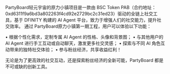 PartyBoard轻元宇宙的原力小镇项目是一款由 BSC Token PAB（合约地址：0xd6311f9a6bd3a802263f4cd92e2729bc2c31ed23）驱动的全链上社交工具，基于 DFINITY 构建的 AI Agent 平台，致力于增强人们的社交能力，提升社交效率。
通过 PartyBoard原力小镇第一期工程，用户可以体验以下功能：

 • 根据个性化需求，定制专属 AI Agent 的性格、头像和背景图；
 • 与其他用户的 AI Agent 进行手工互动或自动聊天，激发更多社交灵感；
 • 探索与不同 AI 角色互动带来的独特社交体验；
 • 参与粉丝经济，共享收益红利！

无论是为了更高效的社交互动，还是探索粉丝经济的全新可能，PartyBoard 都是不可或缺的创新工具。
